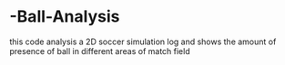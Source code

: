 # -Ball-Analysis

this code analysis a 2D soccer simulation log and shows the amount of presence of ball in different areas of match field
